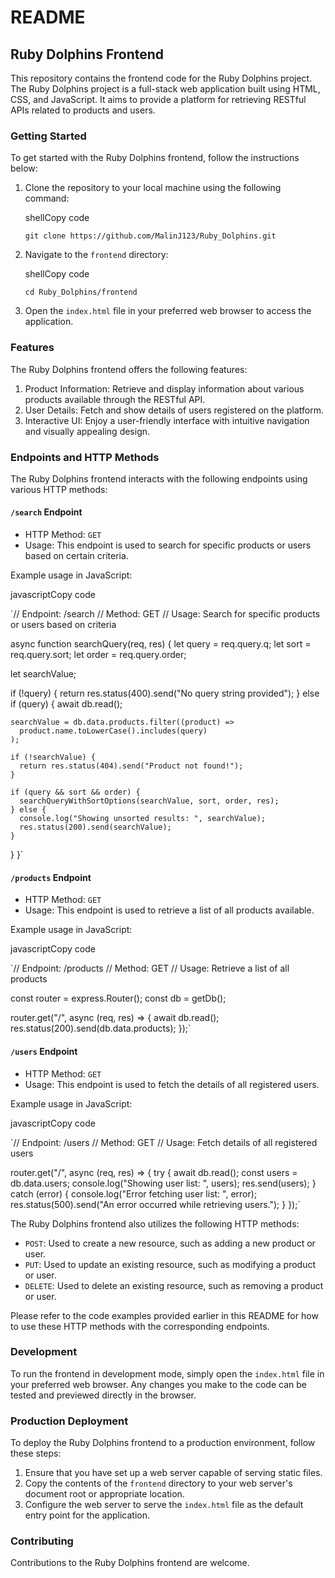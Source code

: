 ﻿# README

## Ruby Dolphins Frontend

This repository contains the frontend code for the Ruby Dolphins project. The Ruby Dolphins project is a full-stack web application built using HTML, CSS, and JavaScript. It aims to provide a platform for retrieving RESTful APIs related to products and users.

### Getting Started

To get started with the Ruby Dolphins frontend, follow the instructions below:

1.  Clone the repository to your local machine using the following command:
    
    shellCopy code
    
    `git clone https://github.com/MalinJ123/Ruby_Dolphins.git` 
    
2.  Navigate to the `frontend` directory:
    
    shellCopy code
    
    `cd Ruby_Dolphins/frontend` 
    
3.  Open the `index.html` file in your preferred web browser to access the application.
    

### Features

The Ruby Dolphins frontend offers the following features:

1.  Product Information: Retrieve and display information about various products available through the RESTful API.
2.  User Details: Fetch and show details of users registered on the platform.
3.  Interactive UI: Enjoy a user-friendly interface with intuitive navigation and visually appealing design.

### Endpoints and HTTP Methods

The Ruby Dolphins frontend interacts with the following endpoints using various HTTP methods:

#### `/search` Endpoint

-   HTTP Method: `GET`
-   Usage: This endpoint is used to search for specific products or users based on certain criteria.

Example usage in JavaScript:

javascriptCopy code

`// Endpoint: /search
// Method: GET
// Usage: Search for specific products or users based on criteria

async function searchQuery(req, res) {
  let query = req.query.q;
  let sort = req.query.sort;
  let order = req.query.order;

  let searchValue;

  if (!query) {
    return res.status(400).send("No query string provided");
  } else if (query) {
    await db.read();

    searchValue = db.data.products.filter((product) =>
      product.name.toLowerCase().includes(query)
    );

    if (!searchValue) {
      return res.status(404).send("Product not found!");
    }

    if (query && sort && order) {
      searchQueryWithSortOptions(searchValue, sort, order, res);
    } else {
      console.log("Showing unsorted results: ", searchValue);
      res.status(200).send(searchValue);
    }
  }
}` 

#### `/products` Endpoint

-   HTTP Method: `GET`
-   Usage: This endpoint is used to retrieve a list of all products available.

Example usage in JavaScript:

javascriptCopy code

`// Endpoint: /products
// Method: GET
// Usage: Retrieve a list of all products

const router = express.Router();
const db = getDb();

router.get("/", async (req, res) => {
  await db.read();
  res.status(200).send(db.data.products);
});` 

#### `/users` Endpoint

-   HTTP Method: `GET`
-   Usage: This endpoint is used to fetch the details of all registered users.

Example usage in JavaScript:

javascriptCopy code

`// Endpoint: /users
// Method: GET
// Usage: Fetch details of all registered users

router.get("/", async (req, res) => {
  try {
    await db.read();
    const users = db.data.users;
    console.log("Showing user list: ", users);
    res.send(users);
  } catch (error) {
    console.log("Error fetching user list: ", error);
    res.status(500).send("An error occurred while retrieving users.");
  }
});` 

The Ruby Dolphins frontend also utilizes the following HTTP methods:

-   `POST`: Used to create a new resource, such as adding a new product or user.
-   `PUT`: Used to update an existing resource, such as modifying a product or user.
-   `DELETE`: Used to delete an existing resource, such as removing a product or user.

Please refer to the code examples provided earlier in this README for how to use these HTTP methods with the corresponding endpoints.

### Development

To run the frontend in development mode, simply open the `index.html` file in your preferred web browser. Any changes you make to the code can be tested and previewed directly in the browser.

### Production Deployment

To deploy the Ruby Dolphins frontend to a production environment, follow these steps:

1.  Ensure that you have set up a web server capable of serving static files.
2.  Copy the contents of the `frontend` directory to your web server's document root or appropriate location.
3.  Configure the web server to serve the `index.html` file as the default entry point for the application.

### Contributing

Contributions to the Ruby Dolphins frontend are welcome.
